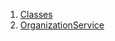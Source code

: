1.  [Classes](services_org_service/#classes)
2.  [OrganizationService](services_org_service/OrganizationService-class.html)
